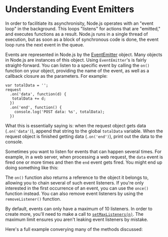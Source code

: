 # Understanding Event Emitters

In order to facilitiate its asynchronisity, Node.js operates with an "event loop" in the background. This loops "listens" for actions that are "emitted," and executes functions as a result. Node.js runs in a single thread of execution, but as soon as a block of synchronous code is done, the event loop runs the next event in the queue. 

Events are represented in Node.js by the [EventEmitter](../nodejs_ref_guide/eventemitter.html) object. Many objects in Node.js are instances of this object. Using `EventEmitter`'s is fairly straight-forward. You can listen to a specific event by calling the `on()` function on your object, providing the name of the event, as well as a callback closure as the parameters. For example:

    var totalData = '';
    request
      .on('data', function(d) {
       totalData += d;
      })
      .on('end', function() {
        console.log('POST data: %s', totalData);
      })

What this is essentially saying is: when the request object gets data (`.on('data')`), append that string to the global `totalData` variable. When the request object is finished getting data (`.on('end')`), print out the data to the console.

Sometimes you want to listen for events that can happen several times. For example, in a web server, when processing a web request, the `data` event is fired one or more times and then the `end` event gets fired. You might end up doing something like this:

<script src='http://snippets.c9.io/github.com/c9/nodemanual.org-examples/nodejs_dev_guide/understanding_event_emitters/understanding.event.emitters.1.js?linestart=3&lineend=0&showlines=false' defer='defer'></script>

The `on()` function also returns a reference to the object it belongs to, allowing you to chain several of such event listeners. If you're only interested in the first occurrence of an event, you can use the `once()` function instead. You can also remove event listeners by using the `removeListener()` function.

<Note>By default, events can only have a maximum of 10 listeners. In order to create more, you'll need to make a call to [`setMaxListeners(n)`](../nodejs_ref_guide/eventemitter.html#setMaxListeners). The maximum limit ensures you aren't leaking event listeners by mistake.</Note>

Here's a full example converying many of the methods discussed:

<script src='http://snippets.c9.io/github.com/c9/nodemanual.org-examples/nodejs_dev_guide/understanding_event_emitters/understanding.event.emitters.2.js?linestart=3&lineend=0&showlines=false' defer='defer'></script>